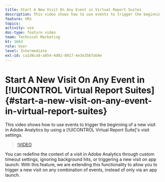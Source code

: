 ```yaml
---
title: Start A New Visit On Any Event in Virtual Report Suites
description: This video shows how to use events to trigger the beginning of a new visit in Adobe Analytics by using a Virtual Report Suite's visit settings.
feature: VRS
topics: 
activity: use
doc-type: feature video
team: Technical Marketing
kt: 1663
role: User
level: Intermediate
exl-id: ca1d8ca8-a854-4d02-8017-4e3e3587ab9e
---
```

# Start A New Visit On Any Event in [!UICONTROL Virtual Report Suites] {#start-a-new-visit-on-any-event-in-virtual-report-suites}

This video shows how to use events to trigger the beginning of a new visit in Adobe Analytics by using a [!UICONTROL Virtual Report Suite]'s visit settings.

>[!VIDEO](https://video.tv.adobe.com/v/23129/?quality=12)

You can redefine the context of a visit in Adobe Analytics through custom timeout settings, ignoring background hits, or triggering a new visit on app launch. With this feature, we are extending this functionality to allow you to trigger a new visit on any combination of events, instead of only via an app launch.
